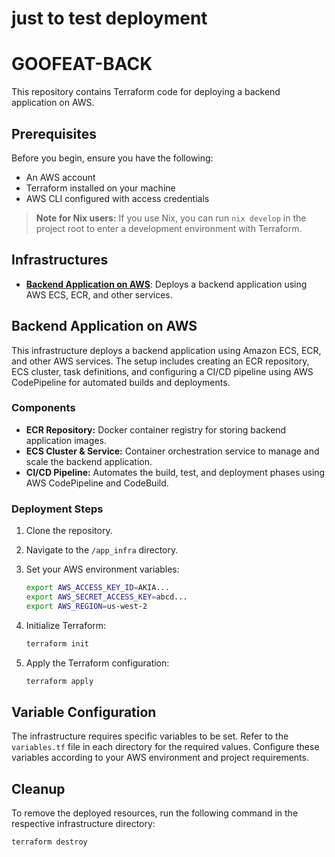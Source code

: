 # just to test deployment
# GOOFEAT-BACK

This repository contains Terraform code for deploying a backend application on AWS.

## Prerequisites

Before you begin, ensure you have the following:

- An AWS account  
- Terraform installed on your machine  
- AWS CLI configured with access credentials  

> **Note for Nix users:** If you use Nix, you can run `nix develop` in the project root to enter a development environment with Terraform.

## Infrastructures

- [**Backend Application on AWS**](./app_infra/README.md): Deploys a backend application using AWS ECS, ECR, and other services.

## Backend Application on AWS

This infrastructure deploys a backend application using Amazon ECS, ECR, and other AWS services. The setup includes creating an ECR repository, ECS cluster, task definitions, and configuring a CI/CD pipeline using AWS CodePipeline for automated builds and deployments.

### Components

- **ECR Repository:** Docker container registry for storing backend application images.  
- **ECS Cluster & Service:** Container orchestration service to manage and scale the backend application.  
- **CI/CD Pipeline:** Automates the build, test, and deployment phases using AWS CodePipeline and CodeBuild.  

### Deployment Steps

1. Clone the repository.
2. Navigate to the `/app_infra` directory.
3. Set your AWS environment variables:

    ```bash
    export AWS_ACCESS_KEY_ID=AKIA...
    export AWS_SECRET_ACCESS_KEY=abcd...
    export AWS_REGION=us-west-2
    ```

4. Initialize Terraform:

    ```bash
    terraform init
    ```

5. Apply the Terraform configuration:

    ```bash
    terraform apply
    ```

## Variable Configuration

The infrastructure requires specific variables to be set. Refer to the `variables.tf` file in each directory for the required values. Configure these variables according to your AWS environment and project requirements.

## Cleanup

To remove the deployed resources, run the following command in the respective infrastructure directory:

```bash
terraform destroy
